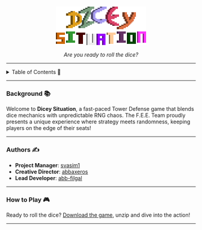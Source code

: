 <p align="center">
  <img src="Assets/README/TitleSimpleLarge.png" alt="Game Title Image">
</p>

<p align="center"><em>Are you ready to roll the dice?</em></p>

---

<details>
<summary>Table of Contents 📜</summary>

- [Background](#background)
- [Authors](#authors)
- [How to Play](#howtoplay)
</details>

---

### Background 📚

Welcome to **Dicey Situation**, a fast-paced Tower Defense game that blends dice mechanics with unpredictable RNG chaos. The F.E.E. Team proudly presents a unique experience where strategy meets randomness, keeping players on the edge of their seats!

---

### Authors ✍️

- **Project Manager**: [svasim1](https://github.com/svasim1)  
- **Creative Director**: [abbaxeros](https://github.com/abbaxeros)  
- **Lead Developer**: [abb-filgal](https://github.com/abb-filgal)  

---

### How to Play 🎮

Ready to roll the dice? [Download the game](https://github.com/Abb-FilGal/dicy-situation/releases), unzip and dive into the action!

---
